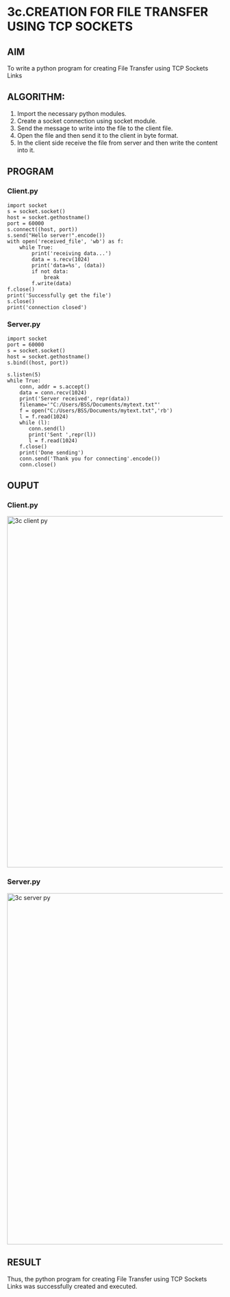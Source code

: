 # 3c.CREATION FOR FILE TRANSFER USING TCP SOCKETS
## AIM
To write a python program for creating File Transfer using TCP Sockets Links
## ALGORITHM:
1. Import the necessary python modules.
2. Create a socket connection using socket module.
3. Send the message to write into the file to the client file.
4. Open the file and then send it to the client in byte format.
5. In the client side receive the file from server and then write the content into it.
## PROGRAM
### Client.py
```
import socket 
s = socket.socket() 
host = socket.gethostname() 
port = 60000 
s.connect((host, port)) 
s.send("Hello server!".encode()) 
with open('received_file', 'wb') as f: 
    while True: 
        print('receiving data...') 
        data = s.recv(1024) 
        print('data=%s', (data)) 
        if not data: 
            break 
        f.write(data) 
f.close() 
print('Successfully get the file') 
s.close() 
print('connection closed')
```
### Server.py
```
import socket                    
port = 60000                    
s = socket.socket()              
host = socket.gethostname()      
s.bind((host, port))             
  
s.listen(5)                      
while True: 
    conn, addr = s.accept()      
    data = conn.recv(1024) 
    print('Server received', repr(data)) 
    filename='"C:/Users/BSS/Documents/mytext.txt"' 
    f = open("C:/Users/BSS/Documents/mytext.txt",'rb') 
    l = f.read(1024) 
    while (l): 
       conn.send(l) 
       print('Sent ',repr(l)) 
       l = f.read(1024) 
    f.close() 
    print('Done sending') 
    conn.send('Thank you for connecting'.encode())
    conn.close()
```
## OUPUT
### Client.py
<img width="820" alt="3c client py" src="https://github.com/Ganesh23013987/3c.FILE_TRANSFER_USING_TCP_SOCKETS/assets/147473768/923a5bd3-75c0-42cc-b200-0aa52ab14615">

### Server.py
<img width="820" alt="3c server py" src="https://github.com/Ganesh23013987/3c.FILE_TRANSFER_USING_TCP_SOCKETS/assets/147473768/20eac59f-6789-4fec-ae30-a736a72b615c">

## RESULT
Thus, the python program for creating File Transfer using TCP Sockets Links was 
successfully created and executed.

